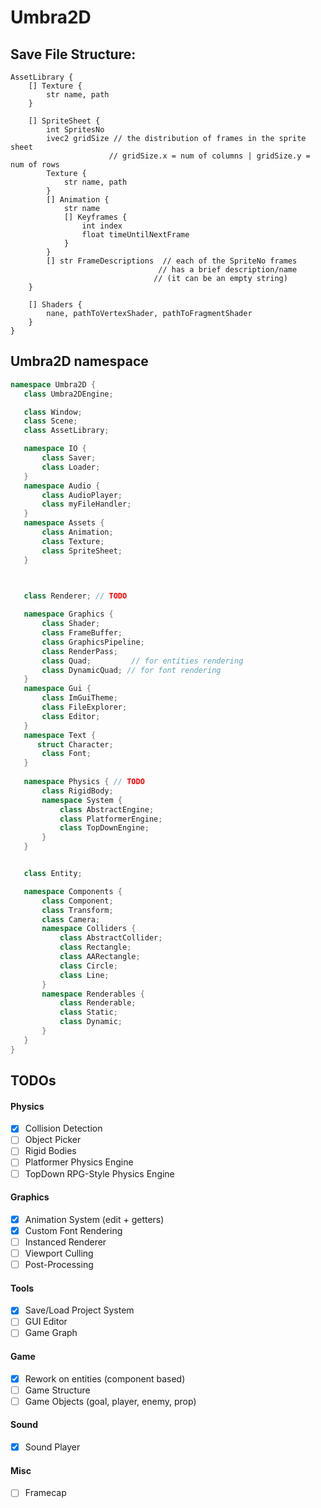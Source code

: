 # Umbra2D

## Save File Structure:

```
AssetLibrary {
    [] Texture {
        str name, path
    }

    [] SpriteSheet {
        int SpritesNo 
        ivec2 gridSize // the distribution of frames in the sprite sheet
                      // gridSize.x = num of columns | gridSize.y = num of rows
        Texture {
            str name, path
        }
        [] Animation {
            str name
            [] Keyframes {
                int index
                float timeUntilNextFrame
            }
        }
        [] str FrameDescriptions  // each of the SpriteNo frames 
                                 // has a brief description/name
                                // (it can be an empty string)
    }

    [] Shaders {
        nane, pathToVertexShader, pathToFragmentShader
    }
}
```


## Umbra2D namespace

```C++
namespace Umbra2D {
   class Umbra2DEngine;

   class Window;
   class Scene;
   class AssetLibrary;

   namespace IO {
       class Saver;
       class Loader;
   }
   namespace Audio {
       class AudioPlayer;
       class myFileHandler;
   }
   namespace Assets {
       class Animation;
       class Texture;
       class SpriteSheet;
   }

   

   class Renderer; // TODO

   namespace Graphics {
       class Shader;
       class FrameBuffer;
       class GraphicsPipeline;
       class RenderPass;
       class Quad;         // for entities rendering
       class DynamicQuad; // for font rendering
   }
   namespace Gui {
       class ImGuiTheme;
       class FileExplorer;
       class Editor;
   }
   namespace Text {
      struct Character;
       class Font;
   }
   
   namespace Physics { // TODO
       class RigidBody;
       namespace System {
           class AbstractEngine;
           class PlatformerEngine;
           class TopDownEngine;
       }
   }


   class Entity;

   namespace Components {
       class Component;
       class Transform;
       class Camera;
       namespace Colliders {
           class AbstractCollider;
           class Rectangle;
           class AARectangle;
           class Circle;
           class Line;
       }
       namespace Renderables {
           class Renderable;
           class Static;
           class Dynamic;
       }
   }
}
```

## TODOs
#### Physics
* [x] Collision Detection
* [ ] Object Picker
* [ ] Rigid Bodies
* [ ] Platformer Physics Engine
* [ ] TopDown RPG-Style Physics Engine
#### Graphics
* [x] Animation System (edit + getters)
* [x] Custom Font Rendering
* [ ] Instanced Renderer 
* [ ] Viewport Culling
* [ ] Post-Processing
#### Tools
* [x] Save/Load Project System
* [ ] GUI Editor
* [ ] Game Graph
#### Game 
* [x] Rework on entities (component based)
* [ ] Game Structure
* [ ] Game Objects (goal, player, enemy, prop)
#### Sound
* [x] Sound Player
#### Misc
* [ ] Framecap
